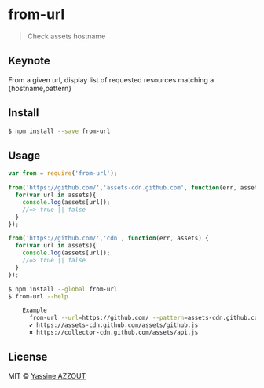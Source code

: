 # from-url
<!---
[![NPM version][npm-image]][npm-url] [![Build Status][travis-image]][travis-url] [![Dependency Status][daviddm-url]][daviddm-image]
-->
> Check assets hostname

## Keynote

From a given url, display list of requested resources matching a {hostname,pattern}

## Install

```sh
$ npm install --save from-url
```


## Usage

```js
var from = require('from-url');

from('https://github.com/','assets-cdn.github.com', function(err, assets) {
  for(var url in assets){
    console.log(assets[url]);
    //=> true || false
  }
});

from('https://github.com/','cdn', function(err, assets) {
  for(var url in assets){
    console.log(assets[url]);
    //=> true || false
  }
});
```

```sh
$ npm install --global from-url
$ from-url --help

    Example
      from-url --url=https://github.com/ --pattern=assets-cdn.github.com
      ✔︎ https://assets-cdn.github.com/assets/github.js
      ✖ https://collector-cdn.github.com/assets/api.js

```


## License

MIT © [Yassine AZZOUT](yass.io)


[npm-url]: https://npmjs.org/package/from-url
[npm-image]: https://badge.fury.io/js/from-url.svg
[travis-url]: https://travis-ci.org/92bondstreet/from-url
[travis-image]: https://travis-ci.org/92bondstreet/from-url.svg?branch=master
[daviddm-url]: https://david-dm.org/92bondstreet/from-url.svg?theme=shields.io
[daviddm-image]: https://david-dm.org/92bondstreet/from-url
